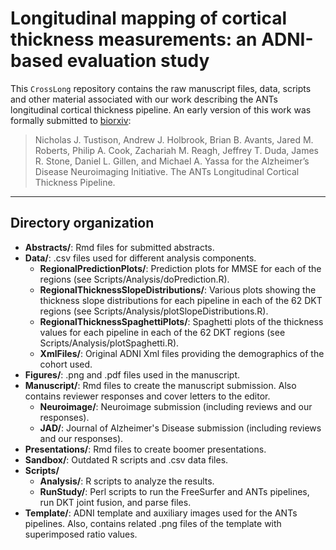 # Longitudinal mapping of cortical thickness measurements: an ADNI-based evaluation study

<!--
# CrossLong

## Notes on compilation:

1.  Make sure you have the ``rmarkdown`` package.

2. After cloning the repo., navigate to the Manuscript subdirectory.

2.  Compile the source .Rmd files by typing ``Rscript stitchManuscript.R``.

3.  html, .docx, .tex, and .pdf files will be produced (e.g., ``stitched.pdf``).
-->

This ``CrossLong`` repository contains the raw manuscript files, data, scripts
and other material associated with our work describing the ANTs longitudinal 
cortical thickness pipeline.  An early version of this work was formally 
submitted to [biorxiv](https://www.biorxiv.org/content/early/2017/07/30/170209):

> Nicholas J. Tustison, Andrew J. Holbrook, Brian B. Avants, Jared M. Roberts, 
> Philip A. Cook, Zachariah M. Reagh, Jeffrey T. Duda, James R. Stone, 
> Daniel L. Gillen, and Michael A. Yassa for the Alzheimer’s Disease Neuroimaging 
> Initiative. The ANTs Longitudinal Cortical Thickness Pipeline.

________________________________

## Directory organization

* __Abstracts/__:  Rmd files for submitted abstracts.
* __Data/__: .csv files used for different analysis components.  
    * __RegionalPredictionPlots/__:  Prediction plots for MMSE for each of the regions (see Scripts/Analysis/doPrediction.R).
    * __RegionalThicknessSlopeDistributions/__:  Various plots showing the thickness slope distributions for each pipeline in each of the 62 DKT regions (see Scripts/Analysis/plotSlopeDistributions.R).
    * __RegionalThicknessSpaghettiPlots/__:  Spaghetti plots of the thickness values for each pipeline in each of the 62 DKT regions (see Scripts/Analysis/plotSpaghetti.R).
    * __XmlFiles/__:  Original ADNI Xml files providing the demographics of the cohort used.
* __Figures/__:  .png and .pdf files used in the manuscript.
* __Manuscript/__:  Rmd files to create the manuscript submission.  Also contains reviewer responses and cover letters to the editor.
    * __Neuroimage/__:  Neuroimage submission (including reviews and our responses).
    * __JAD/__:  Journal of Alzheimer's Disease submission (including reviews and our responses).
* __Presentations/__:  Rmd files to create boomer presentations.
* __Sandbox/__:  Outdated R scripts and .csv data files.
* __Scripts/__
    * __Analysis/__:  R scripts to analyze the results.
    * __RunStudy/__:  Perl scripts to run the FreeSurfer and ANTs pipelines, run DKT joint fusion, and parse files.
* __Template/__:  ADNI template and auxiliary images used for the ANTs pipelines.  Also, contains related .png files of the template with superimposed ratio values.

